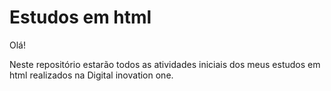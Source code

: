 # Estudos em html

Olá!

Neste repositório estarão todos as atividades iniciais dos meus estudos em html realizados na Digital inovation one.

